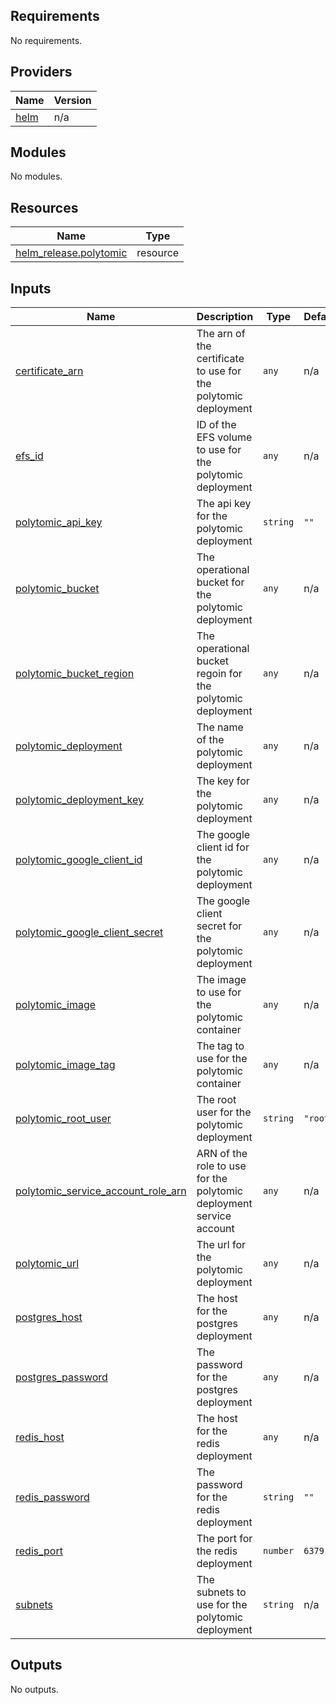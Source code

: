 ## Requirements

No requirements.

## Providers

| Name | Version |
|------|---------|
| <a name="provider_helm"></a> [helm](#provider\_helm) | n/a |

## Modules

No modules.

## Resources

| Name | Type |
|------|------|
| [helm_release.polytomic](https://registry.terraform.io/providers/hashicorp/helm/latest/docs/resources/release) | resource |

## Inputs

| Name | Description | Type | Default | Required |
|------|-------------|------|---------|:--------:|
| <a name="input_certificate_arn"></a> [certificate\_arn](#input\_certificate\_arn) | The arn of the certificate to use for the polytomic deployment | `any` | n/a | yes |
| <a name="input_efs_id"></a> [efs\_id](#input\_efs\_id) | ID of the EFS volume to use for the polytomic deployment | `any` | n/a | yes |
| <a name="input_polytomic_api_key"></a> [polytomic\_api\_key](#input\_polytomic\_api\_key) | The api key for the polytomic deployment | `string` | `""` | no |
| <a name="input_polytomic_bucket"></a> [polytomic\_bucket](#input\_polytomic\_bucket) | The operational bucket for the polytomic deployment | `any` | n/a | yes |
| <a name="input_polytomic_bucket_region"></a> [polytomic\_bucket\_region](#input\_polytomic\_bucket\_region) | The operational bucket regoin for the polytomic deployment | `any` | n/a | yes |
| <a name="input_polytomic_deployment"></a> [polytomic\_deployment](#input\_polytomic\_deployment) | The name of the polytomic deployment | `any` | n/a | yes |
| <a name="input_polytomic_deployment_key"></a> [polytomic\_deployment\_key](#input\_polytomic\_deployment\_key) | The key for the polytomic deployment | `any` | n/a | yes |
| <a name="input_polytomic_google_client_id"></a> [polytomic\_google\_client\_id](#input\_polytomic\_google\_client\_id) | The google client id for the polytomic deployment | `any` | n/a | yes |
| <a name="input_polytomic_google_client_secret"></a> [polytomic\_google\_client\_secret](#input\_polytomic\_google\_client\_secret) | The google client secret for the polytomic deployment | `any` | n/a | yes |
| <a name="input_polytomic_image"></a> [polytomic\_image](#input\_polytomic\_image) | The image to use for the polytomic container | `any` | n/a | yes |
| <a name="input_polytomic_image_tag"></a> [polytomic\_image\_tag](#input\_polytomic\_image\_tag) | The tag to use for the polytomic container | `any` | n/a | yes |
| <a name="input_polytomic_root_user"></a> [polytomic\_root\_user](#input\_polytomic\_root\_user) | The root user for the polytomic deployment | `string` | `"root"` | no |
| <a name="input_polytomic_service_account_role_arn"></a> [polytomic\_service\_account\_role\_arn](#input\_polytomic\_service\_account\_role\_arn) | ARN of the role to use for the polytomic deployment service account | `any` | n/a | yes |
| <a name="input_polytomic_url"></a> [polytomic\_url](#input\_polytomic\_url) | The url for the polytomic deployment | `any` | n/a | yes |
| <a name="input_postgres_host"></a> [postgres\_host](#input\_postgres\_host) | The host for the postgres deployment | `any` | n/a | yes |
| <a name="input_postgres_password"></a> [postgres\_password](#input\_postgres\_password) | The password for the postgres deployment | `any` | n/a | yes |
| <a name="input_redis_host"></a> [redis\_host](#input\_redis\_host) | The host for the redis deployment | `any` | n/a | yes |
| <a name="input_redis_password"></a> [redis\_password](#input\_redis\_password) | The password for the redis deployment | `string` | `""` | no |
| <a name="input_redis_port"></a> [redis\_port](#input\_redis\_port) | The port for the redis deployment | `number` | `6379` | no |
| <a name="input_subnets"></a> [subnets](#input\_subnets) | The subnets to use for the polytomic deployment | `string` | n/a | yes |

## Outputs

No outputs.
